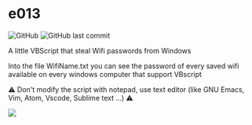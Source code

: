 # e013

![GitHub](https://img.shields.io/github/license/0v3rl0w/e013.svg) ![GitHub last commit](https://img.shields.io/github/last-commit/0v3rl0w/e013.svg)


A little VBScript that steal Wifi passwords from Windows

Into the file WifiName.txt you can see the password of every saved wifi available on every windows computer that support VBscript

:warning: Don't modify the script with notepad, use text editor (like GNU Emacs, Vim, Atom, Vscode, Sublime text ...) :warning:

![](https://i.imgur.com/wxT1Uj2.png)
